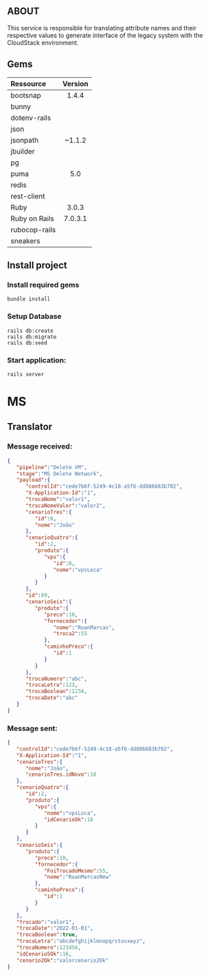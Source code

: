 ## ABOUT
This service is responsible for translating attribute names and their respective values to generate interface of the legacy system with the CloudStack environment.

## Gems

| Ressource | Version|
|:---|:---:|
| bootsnap | 1.4.4 |
| bunny ||
| dotenv-rails ||
| json ||
| jsonpath | ~1.1.2 |
| jbuilder ||
| pg ||
| puma | 5.0 |
| redis ||
| rest-client ||
| Ruby | 3.0.3 |
| Ruby on Rails | 7.0.3.1 |
| rubocop-rails ||
| sneakers ||


## Install project
### Install required gems

```
bundle install
```

### Setup Database
```
rails db:create
rails db:migrate
rails db:seed
```

### Start application:
```
rails server
```

# MS
## Translator

### Message received:

```json
{
   "pipeline":"Delete VM",
   "stage":"MS Delete Network",
   "payload":{
      "controlId":"cede7b6f-5249-4c18-a5f6-dd886683b702",
      "X-Application-Id":"1",
      "trocaNome":"valor1",
      "trocaNomeValor":"valor2",
      "cenarioTres":{
         "id":6,
         "nome":"João"
      },
      "cenarioQuatro":{
         "id":2,
         "produto":{
            "vps":{
               "id":8,
               "nome":"vpsLoca"
            }
         }
      },
      "id":89,
      "cenarioSeis":{
         "produto":{
            "preco":10,
            "fornecedor":{
               "nome":"RuanMarcas",
               "troca2":55
            },
            "caminhoPreco":{
               "id":1
            }
         }
      },
      "trocaNumero":"abc",
      "trocaLetra":123,
      "trocaBoolean":1234,
      "trocaDate":"abc"
   }
}
```

### Message sent:

```json
{
   "controlId":"cede7b6f-5249-4c18-a5f6-dd886683b702",
   "X-Application-Id":"1",
   "cenarioTres":{
      "nome":"João",
      "cenarioTres.idNovo":10
   },
   "cenarioQuatro":{
      "id":2,
      "produto":{
         "vps":{
            "nome":"vpsLoca",
            "idCenarioOk":16
         }
      }
   },
   "cenarioSeis":{
      "produto":{
         "preco":10,
         "fornecedor":{
            "FoiTrocadoMesmo":55,
            "nome":"RuanMarcasNew"
         },
         "caminhoPreco":{
            "id":1
         }
      }
   },
   "trocado":"valor1",
   "trocaDate":"2022-01-01",
   "trocaBoolean":true,
   "trocaLetra":"abcdefghijklmnopqrstuvxwyz",
   "trocaNumero":123456,
   "idCenario5Ok":16,
   "cenario2Ok":"valorcenario2Ok"
}
```
